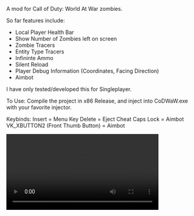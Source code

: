 A mod for Call of Duty: World At War zombies. 

So far features include:
- Local Player Health Bar
- Show Number of Zombies left on screen
- Zombie Tracers
- Entity Type Tracers
- Infininte Ammo
- Silent Reload
- Player Debug Information (Coordinates, Facing Direction)
- Aimbot 

I have only tested/developed this for Singleplayer. 

To Use:
Compile the project in x86 Release, and inject into CoDWaW.exe with your favorite injector.

Keybinds:
Insert = Menu Key
Delete = Eject Cheat
Caps Lock = Aimbot
VK_XBUTTON2 (Front Thumb Button) = Aimbot

<video src="https://youtu.be/M2EvaEc1Dms?si=q_thO1nBc9q4KqhX" width=400></video>
